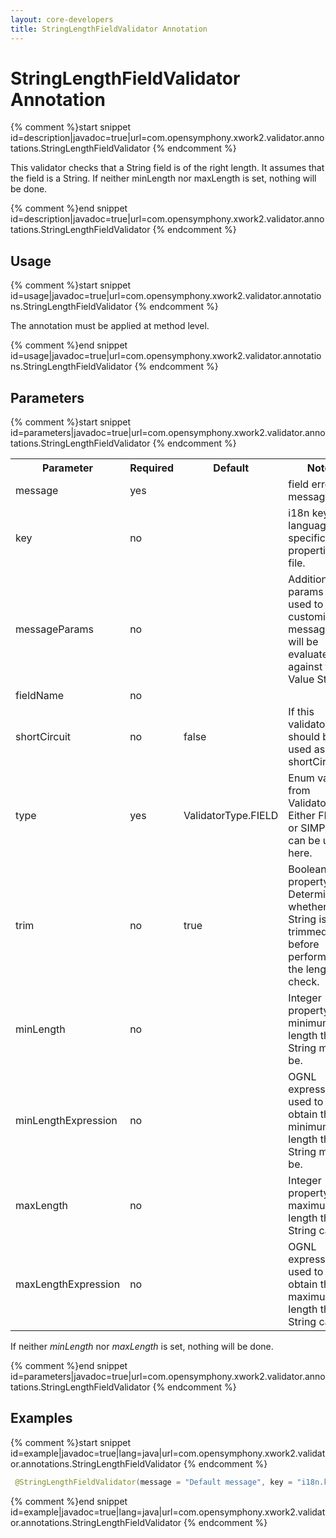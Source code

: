 ```yaml
---
layout: core-developers
title: StringLengthFieldValidator Annotation
---
```


# StringLengthFieldValidator Annotation



{% comment %}start snippet id=description|javadoc=true|url=com.opensymphony.xwork2.validator.annotations.StringLengthFieldValidator {% endcomment %}
<p> This validator checks that a String field is of the right length. It assumes that the field is a String.
 If neither minLength nor maxLength is set, nothing will be done.
</p>
{% comment %}end snippet id=description|javadoc=true|url=com.opensymphony.xwork2.validator.annotations.StringLengthFieldValidator {% endcomment %}

## Usage



{% comment %}start snippet id=usage|javadoc=true|url=com.opensymphony.xwork2.validator.annotations.StringLengthFieldValidator {% endcomment %}
<p> <p>The annotation must be applied at method level.</p>
</p>
{% comment %}end snippet id=usage|javadoc=true|url=com.opensymphony.xwork2.validator.annotations.StringLengthFieldValidator {% endcomment %}

## Parameters



{% comment %}start snippet id=parameters|javadoc=true|url=com.opensymphony.xwork2.validator.annotations.StringLengthFieldValidator {% endcomment %}
<p> <table class='confluenceTable' summary=''>
 <tr>
 <th class='confluenceTh'> Parameter </th>
 <th class='confluenceTh'> Required </th>
 <th class='confluenceTh'> Default </th>
 <th class='confluenceTh'> Notes </th>
 </tr>
 <tr>
 <td class='confluenceTd'>message</td>
 <td class='confluenceTd'>yes</td>
 <td class='confluenceTd'>&nbsp;</td>
 <td class='confluenceTd'>field error message</td>
 </tr>
 <tr>
 <td class='confluenceTd'>key</td>
 <td class='confluenceTd'>no</td>
 <td class='confluenceTd'>&nbsp;</td>
 <td class='confluenceTd'>i18n key from language specific properties file.</td>
 </tr>
 <tr>
 <td class='confluenceTd'>messageParams</td>
 <td class='confluenceTd'>no</td>
 <td class='confluenceTd'>&nbsp;</td>
 <td class='confluenceTd'>Additional params to be used to customize message - will be evaluated against the Value Stack</td>
 </tr>
 <tr>
 <td class='confluenceTd'>fieldName</td>
 <td class='confluenceTd'>no</td>
 <td class='confluenceTd'>&nbsp;</td>
 <td class='confluenceTd'>&nbsp;</td>
 </tr>
 <tr>
 <td class='confluenceTd'>shortCircuit</td>
 <td class='confluenceTd'>no</td>
 <td class='confluenceTd'>false</td>
 <td class='confluenceTd'>If this validator should be used as shortCircuit.</td>
 </tr>
 <tr>
 <td class='confluenceTd'>type</td>
 <td class='confluenceTd'>yes</td>
 <td class='confluenceTd'>ValidatorType.FIELD</td>
 <td class='confluenceTd'>Enum value from ValidatorType. Either FIELD or SIMPLE can be used here.</td>
 </tr>
 <tr>
 <td class='confluenceTd'> trim </td>
 <td class='confluenceTd'> no </td>
 <td class='confluenceTd'> true </td>
 <td class='confluenceTd'> Boolean property.  Determines whether the String is trimmed before performing the length check.  </td>
 </tr>
 <tr>
 <td class='confluenceTd'> minLength </td>
 <td class='confluenceTd'> no </td>
 <td class='confluenceTd'>&nbsp;</td>
 <td class='confluenceTd'> Integer property.  The minimum length the String must be. </td>
 </tr>
 <tr>
 <td class='confluenceTd'> minLengthExpression </td>
 <td class='confluenceTd'> no </td>
 <td class='confluenceTd'>&nbsp;</td>
 <td class='confluenceTd'>OGNL expression used to obtain the minimum length the String must be. </td>
 </tr>
 <tr>
 <td class='confluenceTd'> maxLength </td>
 <td class='confluenceTd'> no </td>
 <td class='confluenceTd'>&nbsp;</td>
 <td class='confluenceTd'> Integer property.  The maximum length the String can be. </td>
 </tr>
 <tr>
 <td class='confluenceTd'> maxLengthExpression </td>
 <td class='confluenceTd'> no </td>
 <td class='confluenceTd'>&nbsp;</td>
 <td class='confluenceTd'>OGNL expression used to obtain the maximum length the String can be. </td>
 </tr>
 </table>

 <p>If neither <em>minLength</em> nor <em>maxLength</em> is set, nothing will be done.</p>

</p>
{% comment %}end snippet id=parameters|javadoc=true|url=com.opensymphony.xwork2.validator.annotations.StringLengthFieldValidator {% endcomment %}

## Examples



{% comment %}start snippet id=example|javadoc=true|lang=java|url=com.opensymphony.xwork2.validator.annotations.StringLengthFieldValidator {% endcomment %}

```java
 @StringLengthFieldValidator(message = "Default message", key = "i18n.key", shortCircuit = true, trim = true, minLength = "5",  maxLength = "12")

```

{% comment %}end snippet id=example|javadoc=true|lang=java|url=com.opensymphony.xwork2.validator.annotations.StringLengthFieldValidator {% endcomment %}
